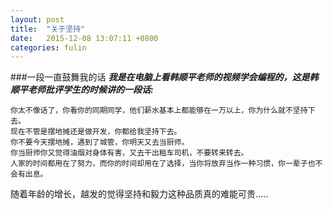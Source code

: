 ```yaml
---
layout: post
title:  "关于坚持"
date:   2015-12-08 13:07:11 +0800
categories: fulin
---
```


###一段一直鼓舞我的话
***我是在电脑上看韩顺平老师的视频学会编程的，这是韩顺平老师批评学生的时候讲的一段话:***
	
	你太不像话了，你看你的同期同学，他们薪水基本上都能够在一万以上，你为什么就不坚持下去。
	现在不管是摆地摊还是做开发，你都给我坚持下去。
	你不要今天摆地摊，遇到了城管，你明天又去当厨师。
	你当厨师你又觉得油烟对身体有害，又去干出租车司机，不要转来转去。
	人家的时间都用在了努力，而你的时间却用在了选择，当你将放弃当作一种习惯，你一辈子也不会有出息。

随着年龄的增长，越发的觉得坚持和毅力这种品质真的难能可贵.....
	